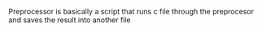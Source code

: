 
Preprocessor is basically a script that runs c file through the preprocesor and saves the result into another file 

